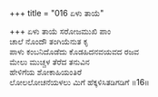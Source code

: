 +++
title = "016 ಏಳು ತಾಯೆ"

+++
ಏಳು ತಾಯೆ ಸರೋಜಮುಖಿ ಪಾಂ  
ಚಾಲೆ ನೊಂದೌ ತಂಗಿಯೆನುತ ಕೃ  
ಪಾಳು ಕಂಬನಿದೊಡೆದು ಕೊಡಹಿದನವಯವದ ರಜವ   
ಮೇಲು ಮುಚ್ಚಳ ತೆರೆದ ತನುವಿನ  
ಹೇಳಿಗೆಯ ಶೋಕಾಹಿಯಂತಿರೆ  
ಲೋಲಲೋಚನೆಯಳಲು ಮಿಗೆ ಹೆಕ್ಕಳಿಸಿತಡಿಗಡಿಗೆ       ॥16॥